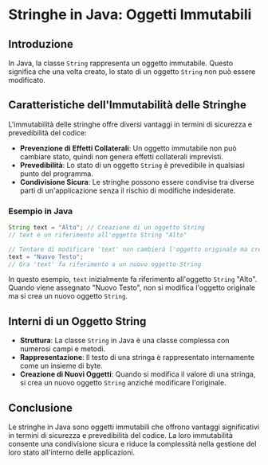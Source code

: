 # Stringhe in Java: Oggetti Immutabili

## Introduzione
In Java, la classe `String` rappresenta un oggetto immutabile. Questo significa che una volta creato, lo stato di un oggetto `String` non può essere modificato. 

## Caratteristiche dell'Immutabilità delle Stringhe
L'immutabilità delle stringhe offre diversi vantaggi in termini di sicurezza e prevedibilità del codice:
- **Prevenzione di Effetti Collaterali**: Un oggetto immutabile non può cambiare stato, quindi non genera effetti collaterali imprevisti.
- **Prevedibilità**: Lo stato di un oggetto `String` è prevedibile in qualsiasi punto del programma.
- **Condivisione Sicura**: Le stringhe possono essere condivise tra diverse parti di un'applicazione senza il rischio di modifiche indesiderate.

### Esempio in Java
```java
String text = "Alto"; // Creazione di un oggetto String
// text è un riferimento all'oggetto String "Alto"

// Tentare di modificare 'text' non cambierà l'oggetto originale ma creerà un nuovo oggetto String
text = "Nuovo Testo"; 
// Ora 'text' fa riferimento a un nuovo oggetto String
```

In questo esempio, `text` inizialmente fa riferimento all'oggetto `String` "Alto". Quando viene assegnato "Nuovo Testo", non si modifica l'oggetto originale ma si crea un nuovo oggetto `String`.

## Interni di un Oggetto String
- **Struttura**: La classe `String` in Java è una classe complessa con numerosi campi e metodi.
- **Rappresentazione**: Il testo di una stringa è rappresentato internamente come un insieme di byte.
- **Creazione di Nuovi Oggetti**: Quando si modifica il valore di una stringa, si crea un nuovo oggetto `String` anziché modificare l'originale.

## Conclusione
Le stringhe in Java sono oggetti immutabili che offrono vantaggi significativi in termini di sicurezza e prevedibilità del codice. La loro immutabilità consente una condivisione sicura e riduce la complessità nella gestione del loro stato all'interno delle applicazioni.
